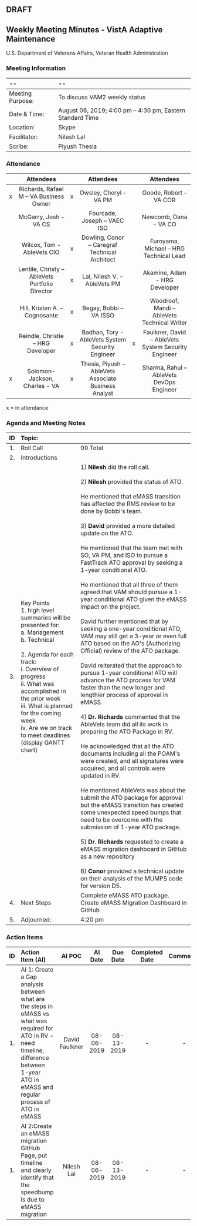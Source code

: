 ## DRAFT

## Weekly Meeting Minutes  - VistA Adaptive Maintenance
U.S. Department of Veterans Affairs, Veteran Health Administration


### Meeting Information
| -- | -- |
|:---|:---|
| Meeting Purpose: | To discuss VAM2 weekly status  |
| Date & Time: | August 06, 2019; 4:00 pm – 4:30 pm, Eastern Standard Time |
| Location:	| Skype | 
| Facilitator:	| Nilesh Lal |
| Scribe: | Piyush Thesia |


### Attendance

|  | Attendees |  | Attendees	|  | Attendees |
|:---:|:---:|:---:|:---:|:---:|:---:|
| x | Richards, Rafael M – VA Business Owner | x | Owsley, Cheryl – VA PM |  | Goode, Robert – VA COR |
|   | McGarry, Josh – VA CS |  | Fourcade, Joseph – VAEC ISO |  | Newcomb, Dana - VA CO | 
|  | Wilcox, Tom - AbleVets CIO | x | Dowling, Conor – Caregraf Technical Architect |  | Furoyama, Michael – HRG Technical Lead | 
|  | Lentile, Christy – AbleVets Portfolio Director | x |  Lal, Nilesh V. - AbleVets PM |  | Akamine, Adam - HRG Developer |
| | Hill, Kristen A. – Cognosante | x | Begay, Bobbi – VA ISSO  |  | Woodroof, Mandi – AbleVets Technical Writer |
|  | Reindle, Christie – HRG Developer | x | Badhan, Tory - AbleVets System Security Engineer  | x | Faulkner, David – AbleVets System Security Engineer  |
| x | Solomon-Jackson, Charles - VA | x | Thesia, Piyush – AbleVets Associate Business Analyst |  | Sharma, Rahul – AbleVets DevOps Engineer |


x = in attendance


### Agenda and Meeting Notes

| ID | Topic: |  |
|:---:|:---|:---|
| 1. | Roll Call | 09 Total |
| 2. | Introductions |  | 
| 3. | Key Points </br>  1. high level summaries will be presented for:  </br>  a. Management  </br>  b. Technical  </br> </br> 2. Agenda for each track:  </br>  i. Overview of progress  </br> ii. What was accomplished in the prior week </br> iii. What is planned for the coming week </br>  iv.	Are we on track to meet deadlines (display GANTT chart) | 1) **Nilesh** did the roll call. </br> </br> 2) **Nilesh** provided the status of ATO. </br> </br> He mentioned that eMASS transition has affected the RMS review to be done by Bobbi's team. </br> </br>  3) **David** provided a more detailed update on the ATO. </br> </br> He mentioned that the team met with SO, VA PM, and ISO to pursue a FastTrack ATO approval by seeking a 1-year conditional ATO.  </br> </br>  He mentioned that all three of them agreed that VAM should pursue a 1-year conditional ATO given the eMASS impact on the project. </br> </br> David further mentioned that by seeking a one-year conditional ATO, VAM may still get a 3-year or even full ATO based on the AO's (Authorizing Official) review of the ATO package. </br> </br> David reiterated that the approach to pursue 1-year conditional ATO will advance the ATO process for VAM faster than the new longer and lengthier process of approval in eMASS. </br> </br> 4) **Dr. Richards** commented that the AbleVets team did all its work in preparing the ATO Package in RV.  </br> </br> He acknowledged that all the ATO documents including all the POAM's were created, and all signatures were acquired, and all controls were updated in RV.  </br> </br> He mentioned AbleVets was about the submit the ATO package for approval but the eMASS transition has created some unexpected speed bumps that need to be overcome with the submission of 1-year ATO package. </br> </br> 5) **Dr. Richards** requested to create a eMASS migration dashboard in GitHub as a new repository </br> </br> 6) **Conor** provided a technical update on their analysis of the MUMPS code for version D5. | 
| 4. |	Next Steps | Complete eMASS ATO package. Create eMASS Migration Dashboard in GitHub  |
| 5. | Adjourned: | 4:20 pm |



### Action Items

| ID | Action Item (AI) | AI POC | AI Date | Due Date | Completed Date | Comments |
|:---:|:---|:---:|:---:|:---:|:---:|:---:|
| 1. | AI 1: Create a Gap analysis between what are the steps in eMASS vs what was required for ATO in RV - need timeline, difference between 1-year ATO in eMASS and regular process of ATO in eMASS | David Faulkner |  08-06-2019 | 08-13-2019 | - | - |
| 1. | AI 2:Create an eMASS migration GitHub Page, put timeline and clearly identify that the speedbump is due to eMASS migration | Nilesh Lal |  08-06-2019 | 08-13-2019 | - | - |



